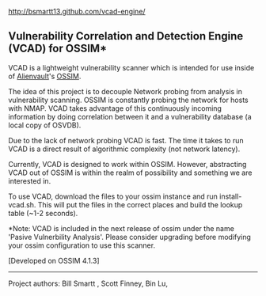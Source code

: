 http://bsmartt13.github.com/vcad-engine/

## Vulnerability Correlation and Detection Engine (VCAD) for OSSIM*

VCAD is a lightweight vulnerability scanner which is intended for use inside of [Alienvault](http://alienvault.com/)'s [OSSIM](http://communities.alienvault.com/indexc.html?utm_expid=61134069-1).

The idea of this project is to decouple Network probing from analysis in vulnerability scanning.  OSSIM is constantly probing the network for hosts with NMAP.  VCAD takes advantage of this continuously incoming information by doing correlation between it and a vulnerability database (a local copy of OSVDB). 

Due to the lack of network probing VCAD is fast.  The time it takes to run VCAD is a direct result of algorithmic complexity (not network latency).  

Currently, VCAD is designed to work within OSSIM.  However, abstracting VCAD out of OSSIM is within the realm of possibility and something we are interested in.

To use VCAD, download the files to your ossim instance and run install-vcad.sh.  This will put the files in the correct places and build the lookup table (~1-2 seconds).

  *Note: VCAD is included in the next release of ossim under the name 'Pasive Vulnerbility Analysis'. Please consider upgrading before modifying your ossim configuration to use this scanner.
  
  [Developed on OSSIM 4.1.3]

***


Project authors:
Bill Smartt <bsmartt13>, 
Scott Finney, 
Bin Lu, 
